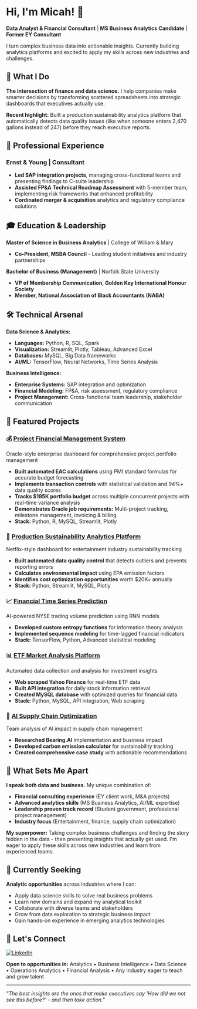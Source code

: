 # Hi, I'm Micah! 👋

**Data Analyst & Financial Consultant** | **MS Business Analytics Candidate** | **Former EY Consultant**

I turn complex business data into actionable insights. Currently building analytics platforms and excited to apply my skills across new industries and challenges.


## 🚀 What I Do

**The intersection of finance and data science.** I help companies make smarter decisions by transforming scattered spreadsheets into strategic dashboards that executives actually use.

**Recent highlight:** Built a production sustainability analytics platform that automatically detects data quality issues (like when someone enters 2,470 gallons instead of 247) before they reach executive reports.



## 💼 Professional Experience

### Ernst & Young | Consultant
- **Led SAP integration projects**, managing cross-functional teams and presenting findings to C-suite leadership
- **Assisted FP&A Technical Roadmap Assessment** with 5-member team, implementing risk frameworks that enhanced profitability
- **Cordinated merger & acquisition** analytics and regulatory compliance solutions



## 🎓 Education & Leadership

**Master of Science in Business Analytics** | College of William & Mary
- **Co-President, MSBA Council** - Leading student initiatives and industry partnerships

**Bachelor of Business (Management)** | Norfolk State University
- **VP of Membership Communication, Golden Key International Honour Society**
- **Member, National Association of Black Accountants (NABA)**



## 🛠️ Technical Arsenal

**Data Science & Analytics:**
- **Languages:** Python, R, SQL, Spark
- **Visualization:** Streamlit, Plotly, Tableau, Advanced Excel
- **Databases:** MySQL, Big Data frameworks
- **AI/ML:** TensorFlow, Neural Networks, Time Series Analysis

**Business Intelligence:**
- **Enterprise Systems:** SAP integration and optimization
- **Financial Modeling:** FP&A, risk assessment, regulatory compliance
- **Project Management:** Cross-functional team leadership, stakeholder communication



## 🎯 Featured Projects

### 💰 [Project Financial Management System](https://github.com/MThompson384/Financial_Management_System)
Oracle-style enterprise dashboard for comprehensive project portfolio management
- **Built automated EAC calculations** using PMI standard formulas for accurate budget forecasting
- **Implements transaction controls** with statistical validation and 94%+ data quality scores
- **Tracks $195K portfolio budget** across multiple concurrent projects with real-time variance analysis
- **Demonstrates Oracle job requirements:** Multi-project tracking, milestone management, invoicing & billing
- **Stack:** Python, R, MySQL, Streamlit, Plotly

### 🌱 [Production Sustainability Analytics Platform](https://github.com/MThompson384/Sustainability-Analytics)
Netflix-style dashboard for entertainment industry sustainability tracking
- **Built automated data quality control** that detects outliers and prevents reporting errors
- **Calculates environmental impact** using EPA emission factors
- **Identifies cost optimization opportunities** worth $20K+ annually
- **Stack:** Python, Streamlit, MySQL, Plotly

### 📈 [Financial Time Series Prediction](https://github.com/MThompson384/Artificial-Intelligence)
AI-powered NYSE trading volume prediction using RNN models
- **Developed custom entropy functions** for information theory analysis
- **Implemented sequence modeling** for time-lagged financial indicators
- **Stack:** TensorFlow, Python, Advanced statistical modeling

### 📊 [ETF Market Analysis Platform](https://github.com/MThompson384/Big-Data)
Automated data collection and analysis for investment insights
- **Web scraped Yahoo Finance** for real-time ETF data
- **Built API integration** for daily stock information retrieval
- **Created MySQL database** with optimized queries for financial data
- **Stack:** Python, MySQL, API integration, Web scraping

### 🤖 [AI Supply Chain Optimization](https://github.com/MThompson384/Bearing.AI-Project)
Team analysis of AI impact in supply chain management
- **Researched Bearing.AI** implementation and business impact
- **Developed carbon emission calculator** for sustainability tracking
- **Created comprehensive case study** with actionable recommendations



## 🌟 What Sets Me Apart

**I speak both data and business.** My unique combination of:
- **Financial consulting experience** (EY client work, M&A projects)
- **Advanced analytics skills** (MS Business Analytics, AI/ML expertise) 
- **Leadership proven track record** (Student government, professional project management)
- **Industry focus** (Entertainment, finance, supply chain optimization)

**My superpower:** Taking complex business challenges and finding the story hidden in the data - then presenting insights that actually get used. I'm eager to apply these skills across new industries and learn from experienced teams.



## 🎯 Currently Seeking

**Analytic opportunities** across industries where I can:
- Apply data science skills to solve real business problems
- Learn new domains and expand my analytical toolkit
- Collaborate with diverse teams and stakeholders
- Grow from data exploration to strategic business impact
- Gain hands-on experience in emerging analytics technologies



## 🤝 Let's Connect

[![LinkedIn](https://img.shields.io/badge/LinkedIn-0077B5?style=for-the-badge&logo=linkedin&logoColor=white)](https://www.linkedin.com/in/micah-thompson-/)

**Open to opportunities in:** Analytics • Business Intelligence • Data Science •  Operations Analytics • Financial Analysis • Any industry eager to teach and grow talent

---

*"The best insights are the ones that make executives say 'How did we not see this before?' - and then take action."*
